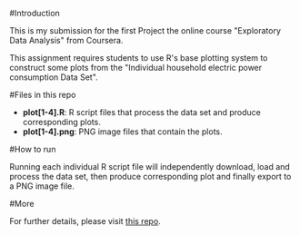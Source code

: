 #Introduction

This is my submission for the first Project the online course "Exploratory Data Analysis" from Coursera.

This assignment requires students to use R's base plotting system to construct some plots from the "Individual household electric power consumption Data Set".

#Files in this repo

* **plot[1-4].R**: R script files that process the data set and produce corresponding plots.
* **plot[1-4].png**: PNG image files that contain the plots.

#How to run

Running each individual R script file will independently download, load and process the data set, then produce corresponding plot and finally export to a PNG image file.

#More

For further details, please visit [this repo](https://github.com/tuanh118/ExData_Plotting1).